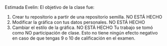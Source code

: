 Estimada Evelin: 
El objetivo de la clase fue:
1. Crear tu repositorio a partir de una repositorio semilla. NO ESTÁ HECHO
2. Modificar la gráfica con tus datos personales. NO ESTÁ HECHO
3. Cambiar el estilo de la gráfica. NO ESTÁ HECHO
Tu trabajo se tomó como NO participación de clase. 
Esto no tiene ningún efecto negativo en caso de que tengas 9 o 10 de calificación en el examen.
